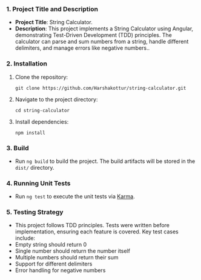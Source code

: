 ### 1. **Project Title and Description**
   - **Project Title**: String Calculator.
   - **Description**: This project implements a String Calculator using Angular, demonstrating Test-Driven Development (TDD) principles. The calculator can parse and sum numbers from a string, handle different delimiters, and manage errors like negative numbers..


### 2. **Installation**
   1. Clone the repository:
      ```
      git clone https://github.com/Harshakottur/string-calculator.git
      ```
   2. Navigate to the project directory:
      ```
      cd string-calculator
      ```
   3. Install dependencies:
      ```
      npm install
      ```
### 3. **Build**
   - Run `ng build` to build the project. The build artifacts will be stored in the `dist/` directory.

### 4. **Running Unit Tests**
   - Run `ng test` to execute the unit tests via [Karma](https://karma-runner.github.io).

### 5. **Testing Strategy**
   - This project follows TDD principles. Tests were written before implementation, ensuring each feature is covered. Key test cases include:
   - Empty string should return 0
   - Single number should return the number itself
   - Multiple numbers should return their sum
   - Support for different delimiters
   - Error handling for negative numbers

